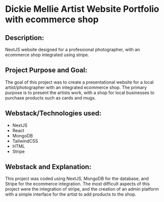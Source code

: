 <h1>Dickie Mellie Artist Website Portfolio with ecommerce shop</h1>

<h2>Description:</h2>
NextJS website designed for a professional photographer, with an ecommerce shop integrated using stripe.

<h2>Project Purpose and Goal:</h2>
The goal of this project was to create a presentational website for a local artist/photographer with an integrated ecommerce shop. The primary purpose is to present the artists work, with a shop for local businesses to purchase products such as cards and mugs.

<h2>Webstack/Technologies used:</h2>
<ul>
  <li>NextJS</li>
  <li>React</li>
  <li>MongoDB</li>
  <li>TailwindCSS</li>
  <li>HTML</li>
  <li>Stripe</li>
</ul>

<h2>Webstack and Explanation:</h2>
This project was coded using NextJS, MongoDB for the database, and Stripe for the ecommerce integration. The most difficult aspects of this project were the integration of stripe, and the creation of an admin platform with a simple interface for the artist to add products to the shop.
<p></p>


